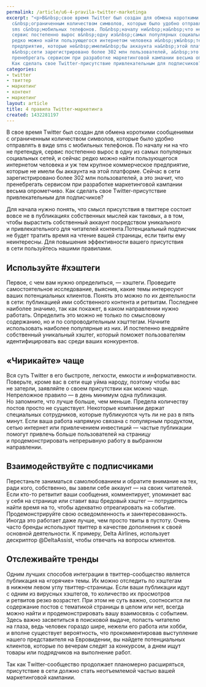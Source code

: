 ```yaml
---
permalink: /article/u6-4-pravila-twitter-marketinga
excerpt: "<p>В&nbsp;свое время Тwitter был создан для обмена короткими сообщениями
  с&nbsp;ограниченным количеством символов, которые было удобно отправлять в&nbsp;виде
  sms с&nbsp;мобильных телефонов. По&nbsp;началу ни&nbsp;на&nbsp;что не&nbsp;претендуя,
  сервис постепенно вырос в&nbsp;одну из&nbsp;самых популярных социальных сетей, и&nbsp;сейчас
  редко можно найти пользующегося интернетом человека и&nbsp;уж&nbsp;тем крупное коммерческое
  предприятие, которые не&nbsp;имели&nbsp;бы аккаунта на&nbsp;этой платформе. Сейчас
  в&nbsp;сети зарегистрировано более 302 млн пользователей, а&nbsp;это значит, что
  пренебрегать сервисом при разработке маркетинговой кампании весьма опрометчиво.
  Как сделать свое Тwitter-присутствие привлекательным для подписчиков?</p>"
categories:
- twitter
- твиттер
- маркетинг
- контент
- маркетинг
layout: article
title: 4 правила Тwitter-маркетинга
created: 1432281197
---
```

<p>В&nbsp;свое время Тwitter был создан для обмена короткими сообщениями с&nbsp;ограниченным количеством символов, которые было удобно отправлять в&nbsp;виде sms с&nbsp;мобильных телефонов. По&nbsp;началу ни&nbsp;на&nbsp;что не&nbsp;претендуя, сервис постепенно вырос в&nbsp;одну из&nbsp;самых популярных социальных сетей, и&nbsp;сейчас редко можно найти пользующегося интернетом человека и&nbsp;уж&nbsp;тем крупное коммерческое предприятие, которые не&nbsp;имели&nbsp;бы аккаунта на&nbsp;этой платформе. Сейчас в&nbsp;сети зарегистрировано более 302 млн пользователей, а&nbsp;это значит, что пренебрегать сервисом при разработке маркетинговой кампании весьма опрометчиво. Как сделать свое Тwitter-присутствие привлекательным для подписчиков?</p>
<p>Для начала нужно понять, что смысл присутствия в&nbsp;твиттере состоит вовсе не&nbsp;в&nbsp;публикациях собственных мыслей как таковых, а&nbsp;в&nbsp;том, чтобы вырастить собственный аккаунт посредством уникального и&nbsp;привлекательного для читателей контента.Потенциальный подписчик не&nbsp;будет тратить время на&nbsp;чтение вашей страницы, если твиты ему неинтересны. Для повышения эффективности вашего присутствия в&nbsp;сети пользуйтесь нашими правилами.</p>
<h2>Используйте #хэштеги</h2>
<p>Первое, с&nbsp;чем вам нужно определиться,&nbsp;— хэштеги. Проведите самостоятельное исследование, выяснив, какие темы интересуют ваших потенциальных клиентов. Понять это можно по&nbsp;их&nbsp;деятельности в&nbsp;сети: публикацией ими собственного контента и&nbsp;ретвитам. Последнее наиболее значимо, так как покажет, в&nbsp;каком направлении нужно работать. Определить это можно не&nbsp;только по&nbsp;смысловому содержанию, но&nbsp;и&nbsp;по&nbsp;сопроводительным хэшттегам. Начните использовать наиболее популярные из&nbsp;них. И&nbsp;постепенно внедряйте собственный уникальный хэштег, который поможет пользователям идентифицировать вас среди ваших конкурентов. </p>
<h2>«Чирикайте» чаще</h2>
<p>Вся суть Тwitter в&nbsp;его быстроте, легкости, емкости и&nbsp;информативности. Поверьте, кроме вас в&nbsp;сети еще уйма народу, поэтому чтобы вас не&nbsp;затерли, заявляйте о&nbsp;своем присутствии как можно чаще. Непреложное правило&nbsp;— в&nbsp;день минимум одна публикация. Но&nbsp;запомните, что лучше больше, чем меньше. Предела количеству постов просто не&nbsp;существует. Некоторые компании держат специальных сотрудников, которые публикуются чуть&nbsp;ли не&nbsp;раз в&nbsp;пять минут. Если ваша работа напрямую связана с&nbsp;популярным продуктом, сетью интернет или привлечением инвестиций&nbsp;— частые публикации помогут привлечь больше пользователей на&nbsp;страницу и&nbsp;продемонстрировать непрерывную работу в&nbsp;выбранном направлении. </p>
<h2>Взаимодействуйте с&nbsp;подписчиками</h2>
<p>Перестаньте заниматься самолюбованием и&nbsp;обратите внимание на&nbsp;тех, ради кого, собственно, вы&nbsp;завели себе аккаунт&nbsp;— на&nbsp;своих читателей. Если кто-то ретвитит ваши сообщения, комментирует, упоминает вас у&nbsp;себя на&nbsp;странице или ставит ваш бредовый хэштег&nbsp;— потрудитесь найти время на&nbsp;то, чтобы адекватно отреагировать на&nbsp;событие. Продемонстрируйте свою осведомленность и&nbsp;заинтересованность. Иногда это работает даже лучше, чем просто твиты в&nbsp;пустоту. Очень часто бренды используют твиттер в&nbsp;качестве дополнения к&nbsp;своей основной деятельности. К&nbsp;примеру, Delta Airlines, использует дескриптор @DeltaAssist, чтобы отвечать на&nbsp;вопросы клиентов. </p>
<h2>Отслеживайте тренды</h2>
<p>Одним лучших способов интеграции в&nbsp;твиттер-сообщество является публикация на&nbsp;«горячие» темы. Их&nbsp;можно отследить по&nbsp;хэштегам в&nbsp;нижнем левом углу твиттер-страницы. Если ваши публикации идут с&nbsp;одним из&nbsp;вирусных хэштегов, то&nbsp;количество их&nbsp;просмотров и&nbsp;ретвитов резко возрастет. При этом не&nbsp;суть важно, соотносится&nbsp;ли содержание постов с&nbsp;тематикой страницы в&nbsp;целом или нет, всегда можно найти и&nbsp;продемонстрировать вашу взаимосвязь с&nbsp;событием. Здесь важно засветиться в&nbsp;поисковой выдаче, попасть читателю на&nbsp;глаза, ведь человек гораздо шире, нежели его работа или хобби, и&nbsp;вполне существует вероятность, что прокомментировав выступление нашего представителя на&nbsp;Евровидении, вы&nbsp;найдете потенциальных клиентов, которые по&nbsp;вечерам следят за&nbsp;конкурсом, а&nbsp;днем ищут товары или подрядчиков на&nbsp;выполнение работ.</p>
<p>Так как Тwitter-сообщество продолжает планомерно расширяться, присутствие в&nbsp;сети должно стать неотъемлемой частью вашей маркетинговой кампании.</p>
